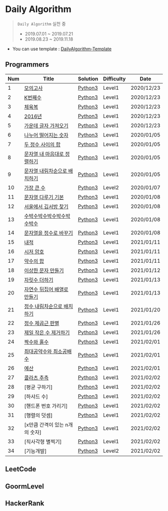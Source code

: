 # Daily Algorithm

> `Daily Algorithm` 실천 중<br>
> - 2019.07.01 ~ 2019.07.21<br>
> - 2019.08.23 ~ 2019.11.18<br>

- You can use template : [DailyAlgorithm-Template](https://github.com/MiryangJung/DailyAlgorithm-Template)



## Programmers

| Num | Title | Solution | Difficulty | Date |
|-----| ----- | -------- | ---------- | ---- |
| 1 | [모의고사] | [Python3](./Programmers/모의고사.py) | Level1 | 2020/12/23 |
| 2 | [K번째수] | [Python3](./Programmers/K번째수.py) | Level1 | 2020/12/23 |
| 3 | [체육복] | [Python3](./Programmers/체육복.py) | Level1 | 2020/12/23 |
| 4 | [2016년] | [Python3](./Programmers/2016년.py) | Level1 | 2020/12/23 |
| 5 | [가운데 글자 가져오기] | [Python3](./Programmers/가운데글자가져오기.py) | Level1 | 2020/12/23 |
| 6 | [나누어 떨어지는 숫자] | [Python3](./Programmers/나누어떨어지는숫자배열.py) | Level1 | 2020/01/05 |
| 7 | [두 정수 사이의 합] | [Python3](./Programmers/두정수사이의합.py) | Level1 | 2020/01/05 |
| 8 | [문자열 내 마음대로 정렬하기] | [Python3](./Programmers/문자열내마음대로정렬하기.py) | Level1 | 2020/01/05 |
| 9 | [문자열 내림차순으로 배치하기] | [Python3](./Programmers/문자열내림차순으로배치하기.py) | Level1 | 2020/01/05 |
| 10 | [가장 큰 수] | [Python3](./Programmers/가장큰수.py) | Level2 | 2020/01/07 |
| 11 | [문자열 다루기 기본] | [Python3](./Programmers/1문자열다루기기본.py) | Level1 | 2020/01/08 |
| 12 | [서울에서 김서방 찾기] | [Python3](./Programmers/서울에서김서방찾기.py) | Level1 | 2020/01/08 |
| 13 | [수박수박수박수박수박수박수] | [Python3](./Programmers/수박수박수박수박수박수박수.py) | Level1 | 2020/01/08 |
| 14 | [문자열을 정수로 바꾸기] | [Python3](./Programmers/문자열을정수로바꾸기.py) | Level1 | 2020/01/08 |
| 15 | [내적] | [Python3](./Programmers/내적.py) | Level1 | 2021/01/11 |
| 16 | [시저 암호] | [Python3](./Programmers/시저암호.py) | Level1 | 2021/01/11 |
| 17 | [약수의 합] | [Python3](./Programmers/약수의합.py) | Level1 | 2021/01/11 |
| 18 | [이상한 문자 만들기] | [Python3](./Programmers/이상한문자만들기.py) | Level1 | 2021/01/12 |
| 19 | [자릿수 더하기] | [Python3](./Programmers/자릿수더하기.py) | Level1 | 2021/01/13 |
| 20 | [자연수 뒤집어 배열로 만들기] | [Python3](./Programmers/자연수뒤집어배열로만들기.py) | Level1 | 2021/01/13 |
| 21 | [정수 내림차순으로 배치하기] | [Python3](./Programmers/정수내림차순으로배치하기.py) | Level1 | 2021/01/20 |
| 22 | [정수 제곱근 판별] | [Python3](./Programmers/정수제곱근판별.py) | Level1 | 2021/01/26 |
| 23 | [제일 작은 수 제거하기] | [Python3](./Programmers/제일작은수제거하기.py) | Level1 | 2021/01/26 |
| 24 | [짝수와 홀수] | [Python3](./Programmers/짝수와홀수.py) | Level1 | 2021/02/01 |
| 25 | [최대공약수와 최소공배수] | [Python3](./Programmers/최대공약수와최소공배수.py) | Level1 | 2021/02/01 | 
| 26 | [예산] | [Python3](./Programmers/예산.py) | Level1 | 2021/02/01 |
| 27 | [콜라츠 추측] | [Python3](./Programmers/콜라츠추측.py) | Level1 | 2021/02/02 |
| 28 | [평균 구하기] | [Python3](./Programmers/평군구하기.py) | Level1 | 2021/02/02 |
| 29 | [하샤드 수] | [Python3](./Programmers/하샤드수.py) | Level1 | 2021/02/02 |
| 30 | [핸드폰 번호 가리기] | [Python3](./Programmers/핸드폰번호가리기.py) | Level1 | 2021/02/02 |
| 31 | [행렬의 덧셈] | [Python3](./Programmers/행렬의덧셈.py) | Level1 | 2021/02/02 |
| 32 | [x만큼 간격이 있는 n개의 숫자] | [Python3](./Programmers/x만큼간격이있는n개의숫자.py) | Level1 | 2021/02/02 |
| 33 | [직사각형 별찍기] | [Python3](./Programmers/직사각형별찍기.py) | Level1 | 2021/02/02 |
| 34 | [기능개발] | [Python3](./Programmers_Level2/직사각형별찍기.py) | Level2 | 2021/02/02 |


## LeetCode


## GoormLevel


## HackerRank


<!-- Programmers Link -->
[모의고사]: https://programmers.co.kr/learn/courses/30/lessons/42840
[K번째수]: https://programmers.co.kr/learn/courses/30/lessons/42748
[체육복]: https://programmers.co.kr/learn/courses/30/lessons/42862
[2016년]: https://programmers.co.kr/learn/courses/30/lessons/12901
[가운데 글자 가져오기]: https://programmers.co.kr/learn/courses/30/lessons/12903
[나누어 떨어지는 숫자]: https://programmers.co.kr/learn/courses/30/lessons/12910
[두 정수 사이의 합]: https://programmers.co.kr/learn/courses/30/lessons/12912
[문자열 내 마음대로 정렬하기]: https://programmers.co.kr/learn/courses/30/lessons/12915
[문자열 내림차순으로 배치하기]: https://programmers.co.kr/learn/courses/30/lessons/12917
[가장 큰 수]: https://programmers.co.kr/learn/courses/30/lessons/42746
[문자열 다루기 기본]: https://programmers.co.kr/learn/courses/30/lessons/12918
[서울에서 김서방 찾기]: https://programmers.co.kr/learn/courses/30/lessons/12919
[수박수박수박수박수박수박수]: https://programmers.co.kr/learn/courses/30/lessons/12922
[문자열을 정수로 바꾸기]: https://programmers.co.kr/learn/courses/30/lessons/12925
[내적]: https://programmers.co.kr/learn/courses/30/lessons/70128
[시저 암호]: https://programmers.co.kr/learn/courses/30/lessons/12926
[약수의 합]: https://programmers.co.kr/learn/courses/30/lessons/12928
[이상한 문자 만들기]: https://programmers.co.kr/learn/courses/30/lessons/12930
[자릿수 더하기]: https://programmers.co.kr/learn/courses/30/lessons/12931
[자연수 뒤집어 배열로 만들기]: https://programmers.co.kr/learn/courses/30/lessons/12932
[정수 내림차순으로 배치하기]: https://programmers.co.kr/learn/courses/30/lessons/12933
[정수 제곱근 판별]: https://programmers.co.kr/learn/courses/30/lessons/12934
[제일 작은 수 제거하기]: https://programmers.co.kr/learn/courses/30/lessons/12935
[짝수와 홀수]: https://programmers.co.kr/learn/courses/30/lessons/12937
[최대공약수와 최소공배수]: https://programmers.co.kr/learn/courses/30/lessons/12940 
[예산]: https://programmers.co.kr/learn/courses/30/lessons/12982
[콜라츠 추측]: https://programmers.co.kr/learn/courses/30/lessons/12943